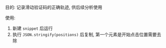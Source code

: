 目的: 记录滑动验证码的正确轨迹, 供后续分析使用

使用: 
1. 新建 `snippet` 后运行
2. 执行 `JSON.stringify(positions)` 后复制, 第一个元素是开始点击位置需要去除